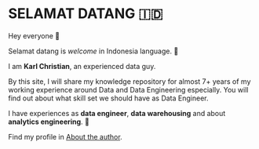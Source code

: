 # SELAMAT DATANG :indonesia:

Hey everyone :wave:

Selamat datang is _welcome_ in Indonesia language. :green_heart:

I am **Karl Christian**, an experienced data guy.

By this site, I will share my knowledge repository for almost 7+ years of my working experience around Data and Data Engineering especially.
You will find out about what skill set we should have as Data Engineer.

I have experiences as **data engineer**, **data warehousing** and about **analytics engineering**. :speech_balloon:

Find my profile in [About the author](author.md).
